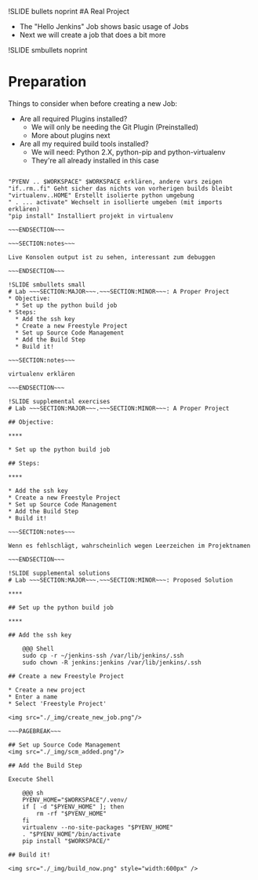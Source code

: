 !SLIDE bullets noprint
#A Real Project
* The "Hello Jenkins" Job shows basic usage of Jobs
* Next we will create a job that does a bit more

!SLIDE smbullets noprint
# Preparation
Things to consider when before creating a new Job:

* Are all required Plugins installed?
  - We will only be needing the Git Plugin (Preinstalled)
  - More about plugins next
* Are all my required build tools installed?
  - We will need: Python 2.X, python-pip and python-virtualenv
  - They're all already installed in this case

~~~SECTION:notes~~~

"PYENV .. $WORKSPACE" $WORKSPACE erklären, andere vars zeigen  
"if..rm..fi" Geht sicher das nichts von vorherigen builds bleibt  
"virtualenv..HOME" Erstellt isolierte python umgebung
" . ... activate" Wechselt in isollierte umgeben (mit imports erklären)
"pip install" Installiert projekt in virtualenv

~~~ENDSECTION~~~

~~~SECTION:notes~~~

Live Konsolen output ist zu sehen, interessant zum debuggen

~~~ENDSECTION~~~

!SLIDE smbullets small
# Lab ~~~SECTION:MAJOR~~~.~~~SECTION:MINOR~~~: A Proper Project
* Objective:
  * Set up the python build job
* Steps:
  * Add the ssh key
  * Create a new Freestyle Project
  * Set up Source Code Management
  * Add the Build Step
  * Build it!

~~~SECTION:notes~~~

virtualenv erklären

~~~ENDSECTION~~~

!SLIDE supplemental exercises
# Lab ~~~SECTION:MAJOR~~~.~~~SECTION:MINOR~~~: A Proper Project

## Objective:

****

* Set up the python build job

## Steps:

****

* Add the ssh key
* Create a new Freestyle Project
* Set up Source Code Management
* Add the Build Step
* Build it!

~~~SECTION:notes~~~

Wenn es fehlschlägt, wahrscheinlich wegen Leerzeichen im Projektnamen

~~~ENDSECTION~~~

!SLIDE supplemental solutions
# Lab ~~~SECTION:MAJOR~~~.~~~SECTION:MINOR~~~: Proposed Solution

****

## Set up the python build job

****

## Add the ssh key

    @@@ Shell
	sudo cp -r ~/jenkins-ssh /var/lib/jenkins/.ssh
	sudo chown -R jenkins:jenkins /var/lib/jenkins/.ssh

## Create a new Freestyle Project

* Create a new project
* Enter a name
* Select 'Freestyle Project'

<img src="./_img/create_new_job.png"/>

~~~PAGEBREAK~~~

## Set up Source Code Management
<img src="./_img/scm_added.png"/>

## Add the Build Step

Execute Shell

    @@@ sh
    PYENV_HOME="$WORKSPACE"/.venv/
    if [ -d "$PYENV_HOME" ]; then
        rm -rf "$PYENV_HOME"
    fi
    virtualenv --no-site-packages "$PYENV_HOME"
    . "$PYENV_HOME"/bin/activate
    pip install "$WORKSPACE/"

## Build it!

<img src="./_img/build_now.png" style="width:600px" />
